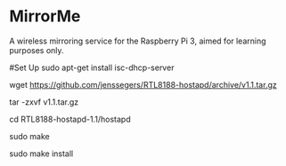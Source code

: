 # MirrorMe
A wireless mirroring service for the Raspberry Pi 3, aimed for learning purposes only. 

#Set Up 
sudo apt-get install isc-dhcp-server

wget https://github.com/jenssegers/RTL8188-hostapd/archive/v1.1.tar.gz

tar -zxvf v1.1.tar.gz

cd RTL8188-hostapd-1.1/hostapd

sudo make

sudo make install

